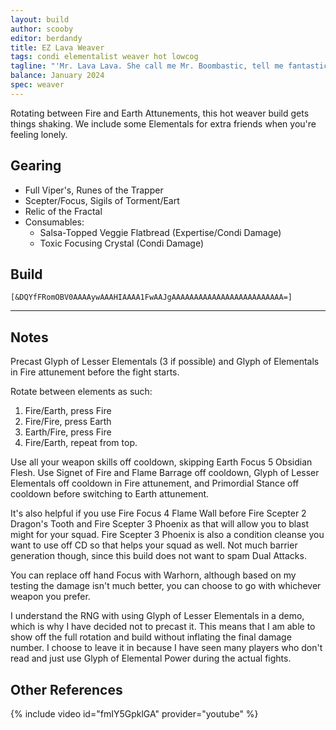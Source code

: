 ```yaml
---
layout: build
author: scooby
editor: berdandy
title: EZ Lava Weaver
tags: condi elementalist weaver hot lowcog
tagline: "'Mr. Lava Lava. She call me Mr. Boombastic, tell me fantastic' -- Shaggy, probably"
balance: January 2024
spec: weaver
---
```


Rotating between Fire and Earth Attunements, this hot weaver build gets things shaking.
We include some Elementals for extra friends when you're feeling lonely.

## Gearing

- Full Viper's, Runes of the Trapper
- Scepter/Focus, Sigils of Torment/Eart
- Relic of the Fractal
- Consumables:
  - Salsa-Topped Veggie Flatbread (Expertise/Condi Damage)
  - Toxic Focusing Crystal (Condi Damage)

## Build

`[&DQYfFRomOBV0AAAAywAAAHIAAAA1FwAAJgAAAAAAAAAAAAAAAAAAAAAAAAA=]`

---

<div data-armory-embed='skills' data-armory-ids='5503,5542,5502,40183,5666'></div><div data-armory-embed='specializations' data-armory-ids='31,26,56' data-armory-31-traits='296,325,1510' data-armory-26-traits='1507,275,287' data-armory-56-traits='2177,2180,2131'></div>

## Notes

Precast Glyph of Lesser Elementals (3 if possible) and Glyph of Elementals in Fire attunement before the fight starts.

Rotate between elements as such:

1. Fire/Earth, press Fire
2. Fire/Fire, press Earth
3. Earth/Fire, press Fire
4. Fire/Earth, repeat from top.

Use all your weapon skills off cooldown, skipping Earth Focus 5 Obsidian Flesh. Use Signet of Fire and Flame Barrage off cooldown, Glyph of Lesser Elementals off cooldown in Fire attunement, and Primordial Stance off cooldown before switching to Earth attunement.

It's also helpful if you use Fire Focus 4 Flame Wall before Fire Scepter 2 Dragon's Tooth and Fire Scepter 3 Phoenix as that will allow you to blast might for your squad. Fire Scepter 3 Phoenix is also a condition cleanse you want to use off CD so that helps your squad as well. Not much barrier generation though, since this build does not want to spam Dual Attacks.

You can replace off hand Focus with Warhorn, although based on my testing the damage isn't much better, you can choose to go with whichever weapon you prefer.

I understand the RNG with using Glyph of Lesser Elementals in a demo, which is why I have decided not to precast it. This means that I am able to show off the full rotation and build without inflating the final damage number. I choose to leave it in because I have seen many players who don't read and just use Glyph of Elemental Power during the actual fights.

## Other References

{% include video id="fmIY5GpklGA" provider="youtube" %}

